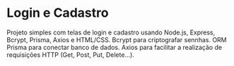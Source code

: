# Login e Cadastro

Projeto simples com telas de login e cadastro usando Node.js, Express, Bcrypt, Prisma, Axios e HTML/CSS.
Bcrypt para criptografar sennhas.
ORM Prisma para conectar banco de dados.
Axios para facilitar a realização de requisições HTTP (Get, Post, Put, Delete...).
